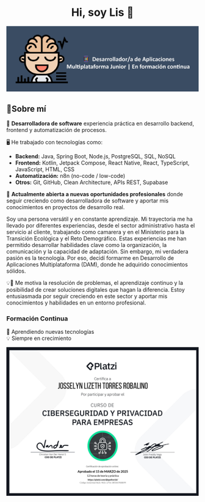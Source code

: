 <div align="center">
  <h1 align="center">Hi, soy Lis 👋</h1>
</div>  
  <img src="fondo_git2.png" alt="Fondo GitHub" width="1100" >

## 🌟Sobre mí

🎯 **Desarrolladora de software** 
experiencia práctica en desarrollo backend, frontend y automatización de procesos.

🖥️ He trabajado con tecnologías como:
- **Backend:** Java, Spring Boot, Node.js, PostgreSQL, SQL, NoSQL
- **Frontend:** Kotlin, Jetpack Compose, React Native, React, TypeScript, JavaScript, HTML, CSS
- **Automatización:** n8n (no-code / low-code)
- **Otros:** Git, GitHub, Clean Architecture, APIs REST, Supabase

🔎 **Actualmente abierta a nuevas oportunidades profesionales** donde seguir creciendo como desarrolladora de software y aportar mis conocimientos en proyectos de desarrollo real.

Soy una persona versátil y en constante aprendizaje. Mi trayectoria me ha llevado por diferentes experiencias, desde el sector administrativo hasta el servicio al cliente, trabajando como camarera y en el Ministerio para la Transición Ecológica y el Reto Demográfico. Estas experiencias me han permitido desarrollar habilidades clave como la organización, la comunicación y la capacidad de adaptación.
Sin embargo, mi verdadera pasión es la tecnología. Por eso, decidí formarme en Desarrollo de Aplicaciones Multiplataforma (DAM), donde he adquirido conocimientos sólidos. 

💡🚀 Me motiva la resolución de problemas, el aprendizaje continuo y la posibilidad de crear soluciones digitales que hagan la diferencia. Estoy entusiasmada por seguir creciendo en este sector y aportar mis conocimientos y habilidades en un entorno profesional.

### Formación Continua  
🚀 Aprendiendo nuevas tecnologías  
💡 Siempre en crecimiento

<img src="Certificado.png" alt="Fondo GitHub" width="700" >
